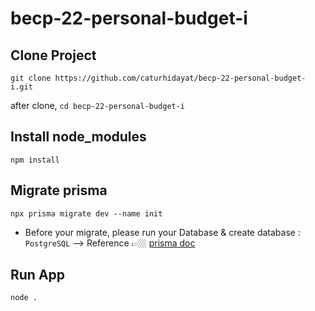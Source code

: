 # becp-22-personal-budget-i


## Clone Project 
```
git clone https://github.com/caturhidayat/becp-22-personal-budget-i.git
```

after clone, ``cd becp-22-personal-budget-i``

## Install node_modules
```
npm install
```

## Migrate prisma
```
npx prisma migrate dev --name init
```
* Before your migrate, please run your Database & create database : ``PostgreSQL`` --> Reference 👉🏼   [prisma doc](https://www.prisma.io/docs/getting-started/setup-prisma/start-from-scratch/relational-databases/connect-your-database-typescript-postgres)

## Run App
```
node .
```
